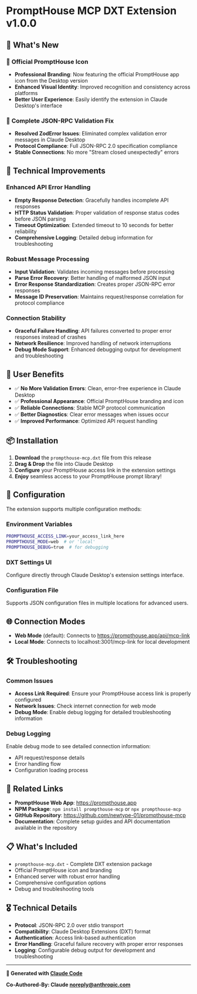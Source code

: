 # PromptHouse MCP DXT Extension v1.0.0

## 🎉 What's New

### 🎨 **Official PromptHouse Icon**
- **Professional Branding**: Now featuring the official PromptHouse app icon from the Desktop version
- **Enhanced Visual Identity**: Improved recognition and consistency across platforms
- **Better User Experience**: Easily identify the extension in Claude Desktop's interface

### 🔧 **Complete JSON-RPC Validation Fix**
- **Resolved ZodError Issues**: Eliminated complex validation error messages in Claude Desktop
- **Protocol Compliance**: Full JSON-RPC 2.0 specification compliance
- **Stable Connections**: No more "Stream closed unexpectedly" errors

## 🚀 Technical Improvements

### **Enhanced API Error Handling**
- **Empty Response Detection**: Gracefully handles incomplete API responses
- **HTTP Status Validation**: Proper validation of response status codes before JSON parsing
- **Timeout Optimization**: Extended timeout to 10 seconds for better reliability
- **Comprehensive Logging**: Detailed debug information for troubleshooting

### **Robust Message Processing**
- **Input Validation**: Validates incoming messages before processing
- **Parse Error Recovery**: Better handling of malformed JSON input
- **Error Response Standardization**: Creates proper JSON-RPC error responses
- **Message ID Preservation**: Maintains request/response correlation for protocol compliance

### **Connection Stability**
- **Graceful Failure Handling**: API failures converted to proper error responses instead of crashes
- **Network Resilience**: Improved handling of network interruptions
- **Debug Mode Support**: Enhanced debugging output for development and troubleshooting

## 🎯 User Benefits

- ✅ **No More Validation Errors**: Clean, error-free experience in Claude Desktop
- ✅ **Professional Appearance**: Official PromptHouse branding and icon
- ✅ **Reliable Connections**: Stable MCP protocol communication
- ✅ **Better Diagnostics**: Clear error messages when issues occur
- ✅ **Improved Performance**: Optimized API request handling

## 📦 Installation

1. **Download** the `prompthouse-mcp.dxt` file from this release
2. **Drag & Drop** the file into Claude Desktop
3. **Configure** your PromptHouse access link in the extension settings
4. **Enjoy** seamless access to your PromptHouse prompt library!

## 🔧 Configuration

The extension supports multiple configuration methods:

### **Environment Variables**
```bash
PROMPTHOUSE_ACCESS_LINK=your_access_link_here
PROMPTHOUSE_MODE=web  # or 'local'
PROMPTHOUSE_DEBUG=true  # for debugging
```

### **DXT Settings UI**
Configure directly through Claude Desktop's extension settings interface.

### **Configuration File**
Supports JSON configuration files in multiple locations for advanced users.

## 🌐 Connection Modes

- **Web Mode** (default): Connects to https://prompthouse.app/api/mcp-link
- **Local Mode**: Connects to localhost:3001/mcp-link for local development

## 🛠 Troubleshooting

### **Common Issues**
- **Access Link Required**: Ensure your PromptHouse access link is properly configured
- **Network Issues**: Check internet connection for web mode
- **Debug Mode**: Enable debug logging for detailed troubleshooting information

### **Debug Logging**
Enable debug mode to see detailed connection information:
- API request/response details
- Error handling flow
- Configuration loading process

## 🔗 Related Links

- **PromptHouse Web App**: https://prompthouse.app
- **NPM Package**: `npm install prompthouse-mcp` or `npx prompthouse-mcp`
- **GitHub Repository**: https://github.com/newtype-01/prompthouse-mcp
- **Documentation**: Complete setup guides and API documentation available in the repository

## 📋 What's Included

- `prompthouse-mcp.dxt` - Complete DXT extension package
- Official PromptHouse icon and branding
- Enhanced server with robust error handling
- Comprehensive configuration options
- Debug and troubleshooting tools

## 🎖 Technical Details

- **Protocol**: JSON-RPC 2.0 over stdio transport
- **Compatibility**: Claude Desktop Extensions (DXT) format
- **Authentication**: Access link-based authentication
- **Error Handling**: Graceful failure recovery with proper error responses
- **Logging**: Configurable debug output for development and troubleshooting

---

**🤖 Generated with [Claude Code](https://claude.ai/code)**

**Co-Authored-By: Claude <noreply@anthropic.com>**